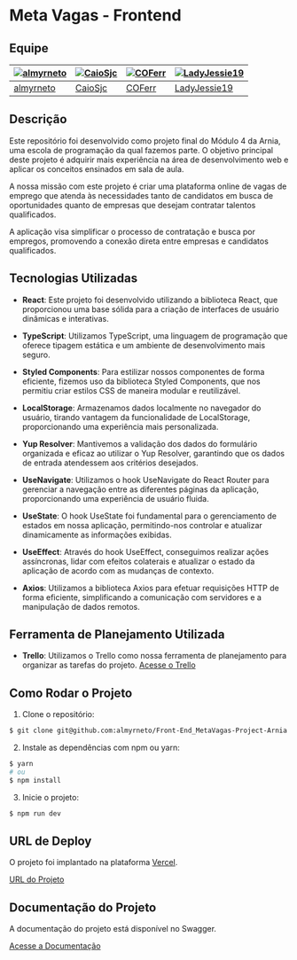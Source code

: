 # Meta Vagas - Frontend

## Equipe

| [![almyrneto](https://github.com/almyrneto.png)](https://github.com/almyrneto) | [![CaioSjc](https://github.com/caio-henrique-dev.png)](https://github.com/caio-henrique-dev) | [![COFerr](https://github.com/COFerr.png)](https://github.com/COFerr) | [![LadyJessie19](https://github.com/LadyJessie19.png)](https://github.com/LadyJessie19) |
| --- | --- | --- | --- |
| [almyrneto](https://github.com/almyrneto) | [CaioSjc](https://github.com/CaioSjc) | [COFerr](https://github.com/COFerr) | [LadyJessie19](https://github.com/LadyJessie19) |

## Descrição

Este repositório foi desenvolvido como projeto final do Módulo 4 da Arnia, uma escola de programação da qual fazemos parte. O objetivo principal deste projeto é adquirir mais experiência na área de desenvolvimento web e aplicar os conceitos ensinados em sala de aula.

A nossa missão com este projeto é criar uma plataforma online de vagas de emprego que atenda às necessidades tanto de candidatos em busca de oportunidades quanto de empresas que desejam contratar talentos qualificados.

A aplicação visa simplificar o processo de contratação e busca por empregos, promovendo a conexão direta entre empresas e candidatos qualificados.

## Tecnologias Utilizadas

- **React**: Este projeto foi desenvolvido utilizando a biblioteca React, que proporcionou uma base sólida para a criação de interfaces de usuário dinâmicas e interativas.

- **TypeScript**: Utilizamos TypeScript, uma linguagem de programação que oferece tipagem estática e um ambiente de desenvolvimento mais seguro.

- **Styled Components**: Para estilizar nossos componentes de forma eficiente, fizemos uso da biblioteca Styled Components, que nos permitiu criar estilos CSS de maneira modular e reutilizável.

- **LocalStorage**: Armazenamos dados localmente no navegador do usuário, tirando vantagem da funcionalidade de LocalStorage, proporcionando uma experiência mais personalizada.

- **Yup Resolver**: Mantivemos a validação dos dados do formulário organizada e eficaz ao utilizar o Yup Resolver, garantindo que os dados de entrada atendessem aos critérios desejados.

- **UseNavigate**: Utilizamos o hook UseNavigate do React Router para gerenciar a navegação entre as diferentes páginas da aplicação, proporcionando uma experiência de usuário fluida.

- **UseState**: O hook UseState foi fundamental para o gerenciamento de estados em nossa aplicação, permitindo-nos controlar e atualizar dinamicamente as informações exibidas.

- **UseEffect**: Através do hook UseEffect, conseguimos realizar ações assíncronas, lidar com efeitos colaterais e atualizar o estado da aplicação de acordo com as mudanças de contexto.

- **Axios**: Utilizamos a biblioteca Axios para efetuar requisições HTTP de forma eficiente, simplificando a comunicação com servidores e a manipulação de dados remotos.

## Ferramenta de Planejamento Utilizada

- **Trello**: Utilizamos o Trello como nossa ferramenta de planejamento para organizar as tarefas do projeto. [Acesse o Trello](https://trello.com/invite/metavagasmodulo4/ATTI9032a0682b2fa8aec1f709959dceea6bE44E8A7D)

## Como Rodar o Projeto

1. Clone o repositório:

```bash
$ git clone git@github.com:almyrneto/Front-End_MetaVagas-Project-Arnia.git
```

2. Instale as dependências com npm ou yarn:

```bash
$ yarn
# ou
$ npm install
```

3. Inicie o projeto:

```bash
$ npm run dev
```

## URL de Deploy

O projeto foi implantado na plataforma [Vercel](https://vercel.com/).

[URL do Projeto](https://meta-vagas-frontend.vercel.app/)

## Documentação do Projeto

A documentação do projeto está disponível no Swagger.

[Acesse a Documentação](https://meta-vagas-frontend.vercel.app/v1/docs)
